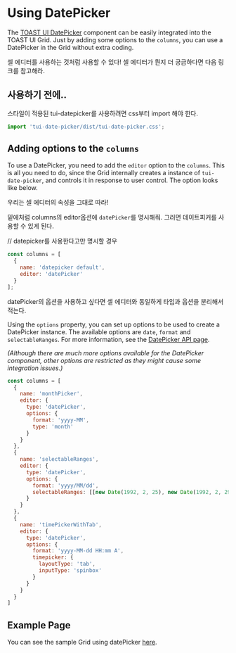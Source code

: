 # Using DatePicker

The [TOAST UI DatePicker](https://github.com/nhn/tui.date-picker) component can be easily integrated into the TOAST UI Grid. Just by adding some options to the `columns`, you can use a DatePicker in the Grid without extra coding.

셀 에디터를 사용하는 것처럼 사용할 수 있다! 셀 에디터가 뭔지 더 궁금하다면 다음 링크를 참고해라.

## 사용하기 전에..

스타일이 적용된 tui-datepicker를 사용하려면 css부터 import 해야 한다.

```js
import 'tui-date-picker/dist/tui-date-picker.css';
```

## Adding options to the `columns`

To use a DatePicker, you need to add the `editor` option to the `columns`. This is all you need to do, since the Grid internally creates a instance of `tui-date-picker`, and controls it in response to user control. The option looks like below.

우리는 셀 에디터의 속성을 그대로 따라!

밑에처럼 columns의 editor옵션에 `datePicker`를 명시해줘. 그러면 데이트피커를 사용할 수 있게 된다.

// datepicker를 사용한다고만 명시할 경우

```js
const columns = [
  {
    name: 'datepicker default',
    editor: 'datePicker'
  }
];
```

<!-- 그림 1 -->

datePicker의 옵션을 사용하고 싶다면 셀 에디터와 동일하게 타입과 옵션을 분리해서 적는다.

Using the `options` property, you can set up options to be used to create a DatePicker instance. The available options are `date`, `format` and `selectableRanges`. For more information, see the [DatePicker API page](https://nhn.github.io/tui.date-picker/latest/DatePicker).

*(Although there are much more options available for the DatePicker component, other options are restricted as they might cause some integration issues.)*

```js
const columns = [
  {
    name: 'monthPicker',
    editor: {
      type: 'datePicker',
      options: {
        format: 'yyyy-MM',
        type: 'month'
      }
    }
  },
  {
    name: 'selectableRanges',
    editor: {
      type: 'datePicker',
      options: {
        format: 'yyyy/MM/dd',
        selectableRanges: [[new Date(1992, 2, 25), new Date(1992, 2, 29)]]
      }
    }
  },
  {
    name: 'timePickerWithTab',
    editor: {
      type: 'datePicker',
      options: {
        format: 'yyyy-MM-dd HH:mm A',
        timepicker: {
          layoutType: 'tab',
          inputType: 'spinbox'
        }
      }
    }
  }
]
```

<!-- 그림 2 -->


## Example Page

You can see the sample Grid using datePicker [here](https://nhn.github.io/tui.grid/latest/tutorial-example08-using-datepicker).
